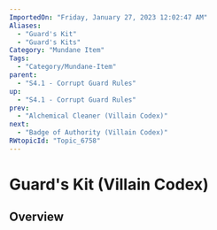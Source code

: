 ```yaml
---
ImportedOn: "Friday, January 27, 2023 12:02:47 AM"
Aliases:
  - "Guard's Kit"
  - "Guard's Kits"
Category: "Mundane Item"
Tags:
  - "Category/Mundane-Item"
parent:
  - "S4.1 - Corrupt Guard Rules"
up:
  - "S4.1 - Corrupt Guard Rules"
prev:
  - "Alchemical Cleaner (Villain Codex)"
next:
  - "Badge of Authority (Villain Codex)"
RWtopicId: "Topic_6758"
---
```

# Guard's Kit (Villain Codex)
## Overview

